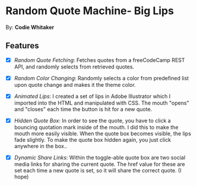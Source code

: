 # Random Quote Machine- Big Lips

By: __Codie Whitaker__

## Features

- [X] _Random Quote Fetching_: Fetches quotes from a freeCodeCamp REST API, and randomly selects from retrieved quotes.

- [X] _Random Color Changing_:  Randomly selects a color from predefined list upon quote change and makes it the theme color.

- [X] _Animated Lips_:  I created a set of lips in Adobe Illustrator which I imported into the HTML and manipulated with CSS. The mouth "opens" and "closes" each time the button is hit for a new quote.

- [X] _Hidden Quote Box_:  In order to see the quote, you have to click a bouncing quotation mark inside of the mouth. I did this to make the mouth more easily visible. When the quote box becomes visible, the lips fade slightly. To make the quote box hidden again, you just click anywhere in the box..

- [X] _Dynamic Share Links_:  Within the toggle-able quote box are two social media links for sharing the current quote. The href value for these are set each time a new quote is set, so it will share the correct quote. (I hope)
